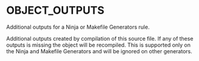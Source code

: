   

# OBJECT_OUTPUTS  
Additional outputs for a Ninja or Makefile Generators rule.  

Additional outputs created by compilation of this source file.  If any
of these outputs is missing the object will be recompiled.  This is
supported only on the Ninja and Makefile Generators
and will be ignored on other generators.  

